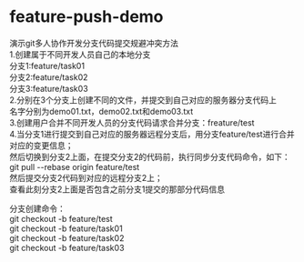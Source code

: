 # feature-push-demo
演示git多人协作开发分支代码提交规避冲突方法  
1.创建属于不同开发人员自己的本地分支  
分支1:feature/task01  
分支2:feature/task02  
分支3:feature/task03  
2.分别在3个分支上创建不同的文件，并提交到自己对应的服务器分支代码上  
名字分别为demo01.txt，demo02.txt和demo03.txt  
3.创建用户合并不同开发人员的分支代码请求合并分支：freature/test  
4.当分支1进行提交到自己对应的服务器远程分支后，用分支feature/test进行合并对应的变更信息；  
然后切换到分支2上面，在提交分支2的代码前，执行同步分支代码命令，如下：  
git pull --rebase origin feature/test  
然后提交分支2代码到对应的远程分支2上；  
查看此刻分支2上面是否包含之前分支1提交的那部分代码信息  
  
分支创建命令：  
git checkout -b feature/test  
git checkout -b feature/task01  
git checkout -b feature/task02  
git checkout -b feature/task03  
  
  
